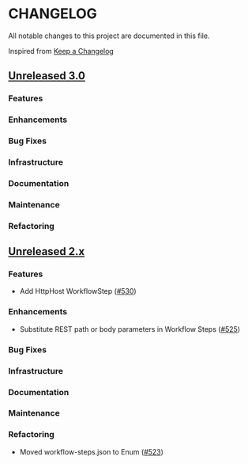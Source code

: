 # CHANGELOG
All notable changes to this project are documented in this file.

Inspired from [Keep a Changelog](https://keepachangelog.com/en/1.1.0/)

## [Unreleased 3.0](https://github.com/opensearch-project/flow-framework/compare/2.x...HEAD)
### Features
### Enhancements
### Bug Fixes
### Infrastructure
### Documentation
### Maintenance
### Refactoring

## [Unreleased 2.x](https://github.com/opensearch-project/flow-framework/compare/2.12...2.x)
### Features
- Add HttpHost WorkflowStep ([#530](https://github.com/opensearch-project/flow-framework/pull/530))

### Enhancements
- Substitute REST path or body parameters in Workflow Steps ([#525](https://github.com/opensearch-project/flow-framework/pull/525))

### Bug Fixes
### Infrastructure
### Documentation
### Maintenance
### Refactoring
- Moved workflow-steps.json to Enum ([#523](https://github.com/opensearch-project/flow-framework/pull/523))
